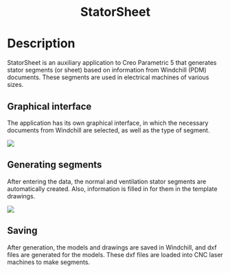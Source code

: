 <h1 align="center">StatorSheet</h1>

# Description

StatorSheet is an auxiliary application to Creo Parametric 5 that generates stator segments (or sheet) based on information from Windchill (PDM) documents. These segments are used in electrical machines of various sizes.

## Graphical interface
The application has its own graphical interface, in which the necessary documents from Windchill are selected, as well as the type of segment.

![](gif/GUI.gif)

## Generating segments
After entering the data, the normal and ventilation stator segments are automatically created. Also, information is filled in for them in the template drawings.

![](gif/main_part.gif)

## Saving
After generation, the models and drawings are saved in Windchill, and dxf files are generated for the models. These dxf files are loaded into CNC laser machines to make segments.
